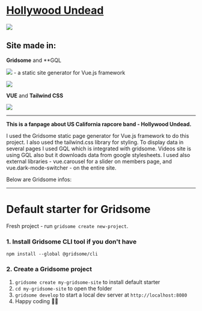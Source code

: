 # [Hollywood Undead](https://vigilant-colden-87f5c6.netlify.app/ "Hollywood Undead")

![](https://upload.wikimedia.org/wikipedia/commons/1/1a/Hollywood_undead_Logo.svg)

## Site made in:

**Gridsome** and **GQL


![](https://gridsome.org/logos/logo-normal.svg) - a static site generator for Vue.js framework

![](https://davidwalsh.name/demo/graphql-intro/graphql.png)


**VUE** and **Tailwind CSS**  

![](https://miro.medium.com/max/2400/1*3oX_9l-3hTUyKSux_IZpdw.jpeg)

 
------------

**This is a fanpage about US California rapcore band  - Hollywood Undead.** 

I used the Gridsome static page generator for Vue.js framework to do this project. I also used the tailwind.css library for styling. To display data in several pages I used GQL which is integrated with gridsome. Videos site is using GQL also but it downloads data from google stylesheets.
I used also external libraries - vue.carousel for a slider on members page, and vue.dark-mode-switcher - on the entire site.





Below are Gridsome infos:
____________________________________________________________________________________________

# Default starter for Gridsome

Fresh project - run `gridsome create new-project`.

### 1. Install Gridsome CLI tool if you don't have

`npm install --global @gridsome/cli`

### 2. Create a Gridsome project

1. `gridsome create my-gridsome-site` to install default starter
2. `cd my-gridsome-site` to open the folder
3. `gridsome develop` to start a local dev server at `http://localhost:8080`
4. Happy coding 🎉🙌


